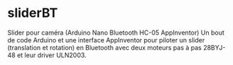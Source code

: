 # sliderBT
Slider pour caméra (Arduino Nano Bluetooth HC-05 AppInventor)
Un bout de code Arduino et une interface AppInventor pour piloter un slider (translation et rotation) en Bluetooth avec deux moteurs pas à pas 28BYJ-48 et leur driver ULN2003.
